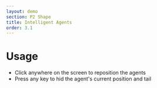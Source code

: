```yaml
---
layout: demo
section: P2 Shape
title: Intelligent Agents
order: 3.1
---
```


# Usage

* Click anywhere on the screen to reposition the agents
* Press any key to hid the agent's current position and tail
